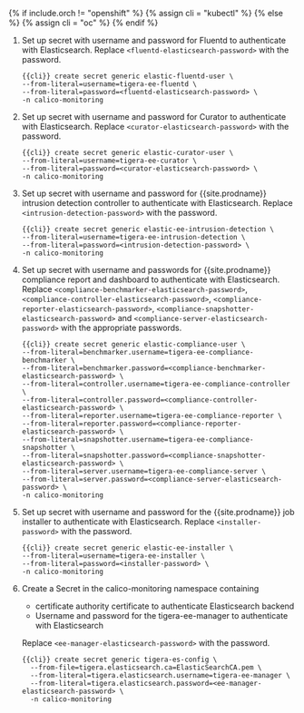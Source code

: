{% if include.orch != "openshift" %}
  {% assign cli = "kubectl" %}
{% else %}
  {% assign cli = "oc" %}
{% endif %}

1. Set up secret with username and password for Fluentd to authenticate with Elasticsearch.
   Replace `<fluentd-elasticsearch-password>` with the password.
   ```
   {{cli}} create secret generic elastic-fluentd-user \
   --from-literal=username=tigera-ee-fluentd \
   --from-literal=password=<fluentd-elasticsearch-password> \
   -n calico-monitoring
   ```

1. Set up secret with username and password for Curator to authenticate with Elasticsearch.
   Replace `<curator-elasticsearch-password>` with the password.
   ```
   {{cli}} create secret generic elastic-curator-user \
   --from-literal=username=tigera-ee-curator \
   --from-literal=password=<curator-elasticsearch-password> \
   -n calico-monitoring
   ```

1. Set up secret with username and password for {{site.prodname}} intrusion detection controller to authenticate with Elasticsearch.
   Replace `<intrusion-detection-password>` with the password.
   ```
   {{cli}} create secret generic elastic-ee-intrusion-detection \
   --from-literal=username=tigera-ee-intrusion-detection \
   --from-literal=password=<intrusion-detection-password> \
   -n calico-monitoring
   ```


1. Set up secret with username and passwords for {{site.prodname}} compliance report and dashboard to authenticate with Elasticsearch.
   Replace `<compliance-benchmarker-elasticsearch-password>`, `<compliance-controller-elasticsearch-password>`, `<compliance-reporter-elasticsearch-password>`,
   `<compliance-snapshotter-elasticsearch-password>` and `<compliance-server-elasticsearch-password>` with the appropriate passwords.
   ```
   {{cli}} create secret generic elastic-compliance-user \
   --from-literal=benchmarker.username=tigera-ee-compliance-benchmarker \
   --from-literal=benchmarker.password=<compliance-benchmarker-elasticsearch-password> \
   --from-literal=controller.username=tigera-ee-compliance-controller \
   --from-literal=controller.password=<compliance-controller-elasticsearch-password> \
   --from-literal=reporter.username=tigera-ee-compliance-reporter \
   --from-literal=reporter.password=<compliance-reporter-elasticsearch-password> \
   --from-literal=snapshotter.username=tigera-ee-compliance-snapshotter \
   --from-literal=snapshotter.password=<compliance-snapshotter-elasticsearch-password> \
   --from-literal=server.username=tigera-ee-compliance-server \
   --from-literal=server.password=<compliance-server-elasticsearch-password> \
   -n calico-monitoring
   ```

1. Set up secret with username and password for the {{site.prodname}} job installer to authenticate with Elasticsearch.
   Replace `<installer-password>` with the password.
   ```
   {{cli}} create secret generic elastic-ee-installer \
   --from-literal=username=tigera-ee-installer \
   --from-literal=password=<installer-password> \
   -n calico-monitoring
   ```

1. Create a Secret in the calico-monitoring namespace containing
   * certificate authority certificate to authenticate Elasticsearch backend
   * Username and password for the tigera-ee-manager to authenticate with Elasticsearch

   Replace `<ee-manager-elasticsearch-password>` with the password.

   ```
   {{cli}} create secret generic tigera-es-config \
     --from-file=tigera.elasticsearch.ca=ElasticSearchCA.pem \
     --from-literal=tigera.elasticsearch.username=tigera-ee-manager \
     --from-literal=tigera.elasticsearch.password=<ee-manager-elasticsearch-password> \
     -n calico-monitoring
   ```
